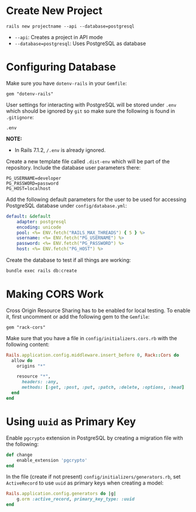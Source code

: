 # Create New Project

```
rails new projectname --api --database=postgresql
```

* `--api`: Creates a project in API mode
* `--database=postgresql`: Uses PostgreSQL as database

# Configuring Database

Make sure you have `dotenv-rails` in your `Gemfile`:

```
gem "dotenv-rails"
```

User settings for interacting with PostgreSQL will be stored under `.env` which should be ignored by `git` so make sure the following is found in `.gitignore`:

```
.env
```

**NOTE:**
* In Rails 7.1.2, `/.env` is already ignored.

Create a new template file called `.dist-env` which will be part of the repository. Include the database user parameters there:

```
PG_USERNAME=developer
PG_PASSWORD=password
PG_HOST=localhost
```

Add the following default parameters for the user to be used for accessing PostgreSQL database under `config/database.yml`:

```yaml
default: &default
	adapter: postgresql
	encoding: unicode
	pool: <%= ENV.fetch("RAILS_MAX_THREADS") { 5 } %>
	username: <%= ENV.fetch("PG_USERNAME") %>
	password: <%= ENV.fetch("PG_PASSWORD") %>
	host: <%= ENV.fetch("PG_HOST") %>
```

Create the database to test if all things are working:

```bash
bundle exec rails db:create
```
# Making CORS Work

Cross Origin Resource Sharing has to be enabled for local testing. To enable it, first uncomment or add the following gem to the `Gemfile`:

```
gem "rack-cors"
```

Make sure that you have a file in `config/initializers.cors.rb` with the following content:

```ruby
Rails.application.config.middleware.insert_before 0, Rack::Cors do
  allow do
    origins "*"

    resource "*",
      headers: :any,
      methods: [:get, :post, :put, :patch, :delete, :options, :head]
  end
end
```

# Using `uuid` as Primary Key

Enable `pgcrypto` extension in PostgreSQL by creating a migration file with the following:

```ruby
def change
	enable_extension 'pgcrypto'
end
```

In the file (create if not present) `config/initializers/generators.rb`, set `ActiveRecord` to use `uuid` as primary keys when creating a model:

```ruby
Rails.application.config.generators do |g|
	g.orm :active_record, primary_key_type: :uuid
end
```